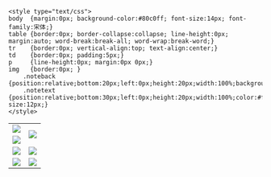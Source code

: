    <style type="text/css">
	body  {margin:0px; background-color:#80c0ff; font-size:14px; font-family:宋体;}
	table {border:0px; border-collapse:collapse; line-height:0px; margin:auto; word-break:break-all; word-wrap:break-word;}
	tr    {border:0px; vertical-align:top; text-align:center;}
	td    {border:0px; padding:5px;}
	p     {line-height:0px; margin:0px 0px;}
	img   {border:0px; }
        .noteback {position:relative;bottom:20px;left:0px;height:20px;width:100%;background:#000000;opacity:0.20;}
        .notetext {position:relative;bottom:30px;left:0px;height:20px;width:100%;color:#ffffff;font-size:12px;}
    </style>
<table>
  <tr>
    <td><a href="https://d3tbp1m3wpbm1g.cloudfront.net/ogUP.aspx?name=ZYZG.mp4" target="_blank"><img src="https://d3tbp1m3wpbm1g.cloudfront.net/Up/ZYZG.jpg" /></a></td>
    <td rowspan=2><a href="https://d3tbp1m3wpbm1g.cloudfront.net/ogUP.aspx?name=WJ.mp4" target="_blank"><img src="https://d3tbp1m3wpbm1g.cloudfront.net/Up/WJ0.jpg" /></a></td>
	</tr>
  <tr>
    <td><a href="https://d3tbp1m3wpbm1g.cloudfront.net/ogUP.aspx?name=RTZQ.mp4" target="_blank"><img src="https://d3tbp1m3wpbm1g.cloudfront.net/Up/RTZQ.jpg" /></a></td>
  </tr>
  <tr>
    <td><a href="https://d3tbp1m3wpbm1g.cloudfront.net/ogUP.aspx?name=BYWXY.mp4" target="_blank"><img src="https://d3tbp1m3wpbm1g.cloudfront.net/Up/BYWXY.jpg" /></a></td>
    <td><a href="https://d3tbp1m3wpbm1g.cloudfront.net/ogUP.aspx?name=DKC.mp4&count=10" target="_blank"><img src="https://d3tbp1m3wpbm1g.cloudfront.net/Up/DKC.jpg" /></a></td>
	</tr>
  <tr>
    <td><a href="https://d3tbp1m3wpbm1g.cloudfront.net/ogUP.aspx?name=FZYX.mp4" target="_blank"><img src="https://d3tbp1m3wpbm1g.cloudfront.net/Up/FZYX.jpg" /></a></td>
    <td><a href="https://d3tbp1m3wpbm1g.cloudfront.net/ogUP.aspx?name=LRWS6B.mp4&count=10" target="_blank"><img src="https://d3tbp1m3wpbm1g.cloudfront.net/Up/LRWS6B.jpg" /></a></td>
  </tr>
</table>
